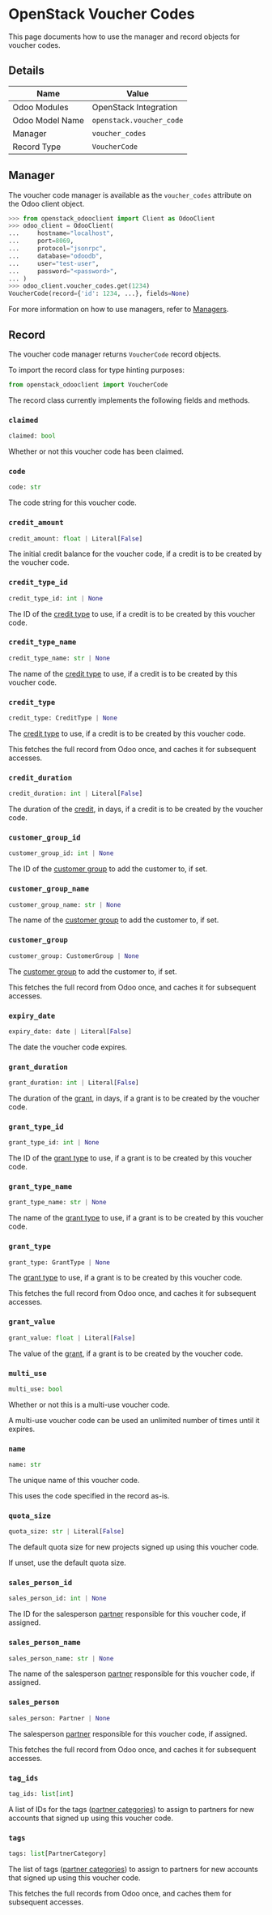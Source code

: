 # OpenStack Voucher Codes

This page documents how to use the manager and record objects
for voucher codes.

## Details

| Name            | Value                    |
|-----------------|--------------------------|
| Odoo Modules    | OpenStack Integration    |
| Odoo Model Name | `openstack.voucher_code` |
| Manager         | `voucher_codes`          |
| Record Type     | `VoucherCode`            |

## Manager

The voucher code manager is available as the `voucher_codes`
attribute on the Odoo client object.

```python
>>> from openstack_odooclient import Client as OdooClient
>>> odoo_client = OdooClient(
...     hostname="localhost",
...     port=8069,
...     protocol="jsonrpc",
...     database="odoodb",
...     user="test-user",
...     password="<password>",
... )
>>> odoo_client.voucher_codes.get(1234)
VoucherCode(record={'id': 1234, ...}, fields=None)
```

For more information on how to use managers, refer to [Managers](index.md).

## Record

The voucher code manager returns `VoucherCode` record objects.

To import the record class for type hinting purposes:

```python
from openstack_odooclient import VoucherCode
```

The record class currently implements the following fields and methods.

### `claimed`

```python
claimed: bool
```

Whether or not this voucher code has been claimed.

### `code`

```python
code: str
```

The code string for this voucher code.

### `credit_amount`

```python
credit_amount: float | Literal[False]
```

The initial credit balance for the voucher code, if a credit is to be
created by the voucher code.

### `credit_type_id`

```python
credit_type_id: int | None
```

The ID of the [credit type](credit-type.md) to use, if a credit is to be
created by this voucher code.

### `credit_type_name`

```python
credit_type_name: str | None
```

The name of the [credit type](credit-type.md) to use, if a credit is to be
created by this voucher code.

### `credit_type`

```python
credit_type: CreditType | None
```

The [credit type](credit-type.md) to use, if a credit is to be
created by this voucher code.

This fetches the full record from Odoo once,
and caches it for subsequent accesses.

### `credit_duration`

```python
credit_duration: int | Literal[False]
```

The duration of the [credit](credit.md), in days, if a credit is to be
created by the voucher code.

### `customer_group_id`

```python
customer_group_id: int | None
```

The ID of the [customer group](customer-group.md) to add the customer to, if set.

### `customer_group_name`

```python
customer_group_name: str | None
```

The name of the [customer group](customer-group.md) to add the customer to, if set.

### `customer_group`

```python
customer_group: CustomerGroup | None
```

The [customer group](customer-group.md) to add the customer to, if set.

This fetches the full record from Odoo once,
and caches it for subsequent accesses.

### `expiry_date`

```python
expiry_date: date | Literal[False]
```

The date the voucher code expires.

### `grant_duration`

```python
grant_duration: int | Literal[False]
```

The duration of the [grant](grant.md), in days, if a grant is to be
created by the voucher code.

### `grant_type_id`

```python
grant_type_id: int | None
```

The ID of the [grant type](grant-type.md) to use, if a grant is to be
created by this voucher code.

### `grant_type_name`

```python
grant_type_name: str | None
```

The name of the [grant type](grant-type.md) to use, if a grant is to be
created by this voucher code.

### `grant_type`

```python
grant_type: GrantType | None
```

The [grant type](grant-type.md) to use, if a grant is to be
created by this voucher code.

This fetches the full record from Odoo once,
and caches it for subsequent accesses.

### `grant_value`

```python
grant_value: float | Literal[False]
```

The value of the [grant](grant.md), if a grant is to be
created by the voucher code.

### `multi_use`

```python
multi_use: bool
```

Whether or not this is a multi-use voucher code.

A multi-use voucher code can be used an unlimited number of times
until it expires.

### `name`

```python
name: str
```

The unique name of this voucher code.

This uses the code specified in the record as-is.

### `quota_size`

```python
quota_size: str | Literal[False]
```

The default quota size for new projects signed up
using this voucher code.

If unset, use the default quota size.

### `sales_person_id`

```python
sales_person_id: int | None
```

The ID for the salesperson [partner](partner.md) responsible for this
voucher code, if assigned.

### `sales_person_name`

```python
sales_person_name: str | None
```

The name of the salesperson [partner](partner.md) responsible for this
voucher code, if assigned.

### `sales_person`

```python
sales_person: Partner | None
```

The salesperson [partner](partner.md) responsible for this
voucher code, if assigned.

This fetches the full record from Odoo once,
and caches it for subsequent accesses.

### `tag_ids`

```python
tag_ids: list[int]
```

A list of IDs for the tags ([partner categories](partner-category.md)) to assign
to partners for new accounts that signed up using this voucher code.

### `tags`

```python
tags: list[PartnerCategory]
```

The list of tags ([partner categories](partner-category.md)) to assign
to partners for new accounts that signed up using this voucher code.

This fetches the full records from Odoo once,
and caches them for subsequent accesses.
